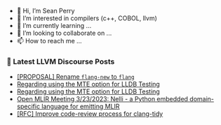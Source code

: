- 👋 Hi, I’m Sean Perry
- 👀 I’m interested in compilers (c++, COBOL, llvm)
- 🌱 I’m currently learning ...
- 💞️ I’m looking to collaborate on ...
- 📫 How to reach me ...

<!---
s66perry/s66perry is a ✨ special ✨ repository because its `README.md` (this file) appears on your GitHub profile.
You can click the Preview link to take a look at your changes.
--->
### 📕 Latest LLVM Discourse Posts

<!-- DISCOURSE-LLVM:START -->
- [[PROPOSAL] Rename `flang-new` to `flang`](https://discourse.llvm.org/t/proposal-rename-flang-new-to-flang/69462#post_2)
- [Regarding using the MTE option for LLDB Testing](https://discourse.llvm.org/t/regarding-using-the-mte-option-for-lldb-testing/69463#post_3)
- [Regarding using the MTE option for LLDB Testing](https://discourse.llvm.org/t/regarding-using-the-mte-option-for-lldb-testing/69463#post_2)
- [Open MLIR Meeting 3/23/2023: Nelli - a Python embedded domain-specific language for emitting MLIR](https://discourse.llvm.org/t/open-mlir-meeting-3-23-2023-nelli-a-python-embedded-domain-specific-language-for-emitting-mlir/69465#post_1)
- [[RFC] Improve code-review process for clang-tidy](https://discourse.llvm.org/t/rfc-improve-code-review-process-for-clang-tidy/66740?page=2#post_38)
<!-- DISCOURSE-LLVM:END -->
